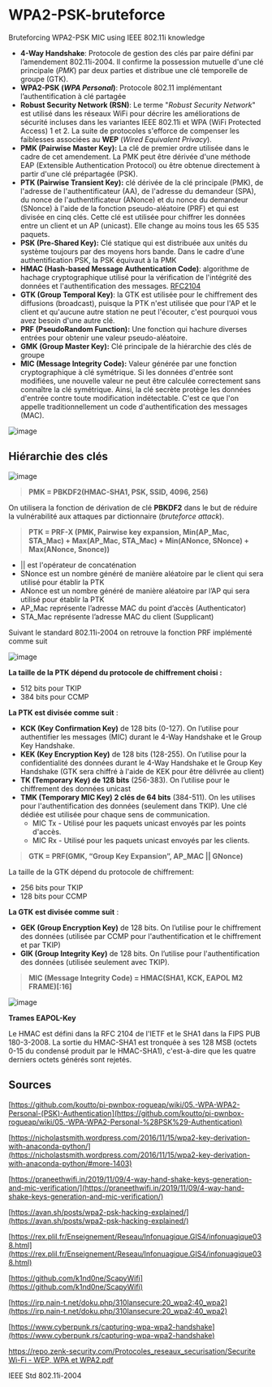 # WPA2-PSK-bruteforce
Bruteforcing WPA2-PSK MIC using IEEE 802.11i knowledge
- **4-Way Handshake**: Protocole de gestion des clés par paire défini par l’amendement 802.11i-2004. Il confirme la possession mutuelle d'une clé principale (*PMK*) par deux parties et distribue une clé temporelle de groupe (GTK).
- **WPA2-PSK (*WPA Personal*)**: Protocole 802.11 implémentant l’authentification à clé partagée
- **Robust Security Network (RSN)**: Le terme "*Robust Security Network*" est utilisé dans les réseaux WiFi pour décrire les améliorations de sécurité incluses dans les variantes IEEE 802.11i et WPA (WiFi Protected Access) 1 et 2. La suite de protocoles s'efforce de compenser les faiblesses associées au **WEP** (*Wired Equivalent Privacy*).
- **PMK (Pairwise Master Key):** La clé de premier ordre utilisée dans le cadre de cet amendement. La PMK peut être dérivée d'une méthode EAP (Extensible Authentication Protocol) ou être obtenue directement à partir d'une clé prépartagée (PSK).
- **PTK (Pairwise Transient Key):** clé dérivée de la clé principale (PMK), de l'adresse de l'authentificateur (AA), de l'adresse du demandeur (SPA), du nonce de l'authentificateur (ANonce) et du nonce du demandeur (SNonce) à l'aide de la fonction pseudo-aléatoire (PRF) et qui est divisée en cinq clés. Cette clé est utilisée pour chiffrer les données entre un client et un AP (unicast). Elle change au moins tous les 65 535 paquets.
- **PSK (Pre-Shared Key):** Clé statique qui est distribuée aux unités du système toujours par des moyens hors bande.  Dans le cadre d’une authentification PSK, la PSK équivaut à la PMK
- **HMAC (Hash-based Message Authentication Code)**: algorithme de hachage cryptographique utilisé pour la vérification de l'intégrité des données et l'authentification des messages. [RFC2104](https://www.ietf.org/rfc/rfc2104.txt)
- **GTK (Group Temporal Key)**: la GTK est utilisée pour le chiffrement des diffusions (broadcast), puisque la PTK n'est utilisée que pour l'AP et le client et qu'aucune autre station ne peut l'écouter, c'est pourquoi vous avez besoin d'une autre clé.
- **PRF (PseudoRandom Function):** Une fonction qui hachure diverses entrées pour obtenir une valeur pseudo-aléatoire.
- **GMK (Group Master Key):** Clé principale de la hiérarchie des clés de groupe
- **MIC (Message Integrity Code):** Valeur générée par une fonction cryptographique à clé symétrique. Si les données d'entrée sont modifiées, une nouvelle valeur ne peut être calculée correctement sans connaître la clé symétrique. Ainsi, la clé secrète protège les données d'entrée contre toute modification indétectable. C'est ce que l'on appelle traditionnellement un code d'authentification des messages (MAC).

![image](https://user-images.githubusercontent.com/83721477/228968930-ecbcbea1-b2b1-4c06-8d0c-25b8c4472e40.png)

## Hiérarchie des clés

![image](https://user-images.githubusercontent.com/83721477/228968954-dee867c2-3be7-490e-af03-4e61a9d32c07.png)

> **PMK = PBKDF2(HMAC-SHA1, PSK, SSID, 4096, 256)**
> 

On utilisera la fonction de dérivation de clé **PBKDF2** dans le but de réduire la vulnérabilité aux attaques par dictionnaire (*bruteforce attack*).

> **PTK = PRF-X (PMK, Pairwise key expansion, Min(AP_Mac, STA_Mac) + Max(AP_Mac, STA_Mac) + Min(ANonce, SNonce) + Max(ANonce, Snonce))**
> 
- || est l'opérateur de concaténation
- SNonce est un nombre généré de manière aléatoire par le client qui sera utilisé pour établir la PTK
- ANonce est un nombre généré de manière aléatoire par l’AP qui sera utilisé pour établir la PTK
- AP_Mac représente l’adresse MAC du point d’accès (Authenticator)
- STA_Mac représente l’adresse MAC du client (Supplicant)

Suivant le standard 802.11i-2004 on retrouve la fonction PRF implémenté comme suit

![image](https://user-images.githubusercontent.com/83721477/228969001-d79f02e8-10a6-4ee6-9f1b-ef3befc252e0.png)

**La taille de la PTK dépend du protocole de chiffrement choisi :**

- 512 bits pour TKIP
- 384 bits pour CCMP

**La PTK est divisée comme suit** :

- **KCK (Key Confirmation Key)** de 128 bits (0-127). On l’utilise pour authentifier les messages (MIC) durant le 4-Way Handshake et le Group Key Handshake.
- **KEK (Key Encryption Key)** de 128 bits (128-255). On l’utilise pour la confidentialité des données durant le 4-Way Handshake et le Group Key Handshake (GTK sera chiffré à l'aide de KEK pour être délivrée au client)
- **TK (Temporary Key) de 128 bits** (256-383). On l’utilise pour le chiffrement des données unicast
- **TMK (Temporary MIC Key)  2 clés de 64 bits** (384-511). On les utilises pour l'authentification des données (seulement dans TKIP). Une clé dédiée est utilisée pour chaque sens de communication.
    - MIC Tx - Utilisé pour les paquets unicast envoyés par les points d'accès.
    - MIC Rx - Utilisé pour les paquets unicast envoyés par les clients.

> **GTK = PRF(GMK, “Group Key Expansion”, AP_MAC || GNonce)**
> 

La taille de la GTK dépend du protocole de chiffrement:

- 256 bits pour TKIP
- 128 bits pour CCMP

**La GTK est divisée comme suit** :

- **GEK (Group Encryption Key)** de 128 bits. On l’utilise pour le chiffrement des données (utilisée par CCMP pour l'authentification et le chiffrement et par TKIP)
- **GIK (Group Integrity Key)** de 128 bits. On l’utilise pour l'authentification des données (utilisée seulement avec TKIP).

> **MIC (Message Integrity Code) = HMAC(SHA1, KCK, EAPOL M2 FRAME)[:16]**
> 

![image](https://user-images.githubusercontent.com/83721477/228969059-3023c954-e648-4aff-8bb0-39f751dd2a90.png)

**Trames EAPOL-Key**

Le HMAC est défini dans la RFC 2104 de l'IETF et le SHA1 dans la FIPS PUB 180-3-2008. La sortie du HMAC-SHA1 est tronquée à ses 128 MSB (octets 0-15 du condensé produit par le HMAC-SHA1), c'est-à-dire que les quatre derniers octets générés sont rejetés.

## Sources

[https://github.com/koutto/pi-pwnbox-rogueap/wiki/05.-WPA-WPA2-Personal-(PSK)-Authentication](https://github.com/koutto/pi-pwnbox-rogueap/wiki/05.-WPA-WPA2-Personal-%28PSK%29-Authentication)

[https://nicholastsmith.wordpress.com/2016/11/15/wpa2-key-derivation-with-anaconda-python/](https://nicholastsmith.wordpress.com/2016/11/15/wpa2-key-derivation-with-anaconda-python/#more-1403)

[https://praneethwifi.in/2019/11/09/4-way-hand-shake-keys-generation-and-mic-verification/](https://praneethwifi.in/2019/11/09/4-way-hand-shake-keys-generation-and-mic-verification/)

[https://avan.sh/posts/wpa2-psk-hacking-explained/](https://avan.sh/posts/wpa2-psk-hacking-explained/)

[https://rex.plil.fr/Enseignement/Reseau/Infonuagique.GIS4/infonuagique038.html](https://rex.plil.fr/Enseignement/Reseau/Infonuagique.GIS4/infonuagique038.html)

[https://github.com/k1nd0ne/ScapyWifi](https://github.com/k1nd0ne/ScapyWifi)

[https://irp.nain-t.net/doku.php/310lansecure:20_wpa2:40_wpa2](https://irp.nain-t.net/doku.php/310lansecure:20_wpa2:40_wpa2)

[https://www.cyberpunk.rs/capturing-wpa-wpa2-handshake](https://www.cyberpunk.rs/capturing-wpa-wpa2-handshake)

[https://repo.zenk-security.com/Protocoles_reseaux_securisation/Securite Wi-Fi - WEP, WPA et WPA2.pdf](https://repo.zenk-security.com/Protocoles_reseaux_securisation/Securite%20Wi-Fi%20-%20WEP,%20WPA%20et%20WPA2.pdf)

IEEE Std 802.11i-2004
